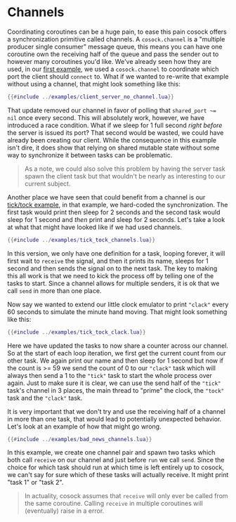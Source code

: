 # Channels

Coordinating coroutines can be a huge pain, to ease this pain cosock offers a synchronization primitive
called channels. A `cosock.channel` is a "multiple producer single consumer" message queue, this means you can
have one coroutine own the receiving half of the queue and pass the sender out to however many
coroutines you'd like. We've already seen how they are used, in our
[first example](01-cosock.md#clientserver-example), we used a `cosock.channel` to coordinate which port
the client should `connect` to. What if we wanted to re-write that example without using a channel, that might look
something like this: 

```lua
{{#include ../examples/client_server_no_channel.lua}}
```
That update removed our channel in favor of polling that `shared_port ~= nil` once every second. This will
absolutely work, however, we have introduced a race condition. What if we sleep for 1 full second _right before_
the server is issued its port? That second would be wasted, we could have already been creating our client. 
While the consequence in this example isn't dire, it does show that relying on shared mutable state without
some way to synchronize it between tasks can be problematic. 

> As a note, we could also solve this problem by having the server task spawn the client task but that wouldn't
> be nearly as interesting to our current subject.

Another place we have seen that could benefit from a channel is our [tick/tock example](02-spawn.md#ticktock-example),
in that example, we hard-coded the synchronization. The first task would print then sleep for 2 seconds and the second
task would sleep for 1 second and _then_ print and sleep for 2 seconds. Let's take a look at what that might have
looked like if we had used channels.

```lua
{{#include ../examples/tick_tock_channels.lua}}
```

In this version, we only have one definition for a task, looping forever, it will first wait to `receive` the signal,
and then it prints its name, sleeps for 1 second and then sends the signal on to the next task. The key to 
making this all work is that we need to kick the process off by telling one of the tasks to start. Since a
channel allows for multiple senders, it is ok that we call `send` in more than one place.

Now say we wanted to extend our little clock emulator to print `"clack"` every 60 seconds to simulate the
minute hand moving. That might look something like this:

```lua
{{#include ../examples/tick_tock_clack.lua}}
```

Here we have updated the tasks to now share a counter across our channel. So at the 
start of each loop iteration, we first get the current count from our other task. We again print our name
and then sleep for 1 second but now if the count is >= 59 we send the count of 0 to our `"clack"` task which
will always then send a 1 to the `"tick"` task to start the whole process over again. Just to make sure it
is clear, we can use the send half of the `"tick"` task's channel in 3 places, the main thread
to "prime" the clock, the `"tock"` task and the `"clack"` task.

It is very important that we don't try and use the receiving half of a channel in more than one
task, that would lead to potentially unexpected behavior. Let's look at an example of how that might
go wrong.

```lua
{{#include ../examples/bad_news_channels.lua}}
```

In this example, we create one channel pair and spawn two tasks which both call `receive` on our
channel and just before `run` we call `send`.  Since the choice for which task
should run at which time is left entirely up to cosock, we can't say for sure which of these tasks
will actually receive. It might print "task 1" or "task 2". 

> In actuality, cosock assumes that `receive` will only ever be called from the same coroutine.
> Calling `receive` in multiple coroutines will (eventually) raise in a error.
